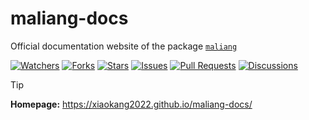 # maliang-docs

Official documentation website of the package [`maliang`](https://github.com/Xiaokang2022/maliang)

<p>
<a href="https://github.com/Xiaokang2022/maliang-docs/watchers"><img alt="Watchers" src="https://img.shields.io/github/watchers/Xiaokang2022/maliang-docs?label=Watchers&logo=github&style=flat" title="Watchers" /></a>
<a href="https://github.com/Xiaokang2022/maliang-docs/forks"><img alt="Forks" src="https://img.shields.io/github/forks/Xiaokang2022/maliang-docs?label=Forks&logo=github&style=flat" title="Forks" /></a>
<a href="https://github.com/Xiaokang2022/maliang-docs/stargazers"><img alt="Stars" src="https://img.shields.io/github/stars/Xiaokang2022/maliang-docs?label=Stars&color=gold&logo=github&style=flat" title="Stars" /></a>
<a href="https://github.com/Xiaokang2022/maliang-docs/issues"><img alt="Issues" src="https://img.shields.io/github/issues/Xiaokang2022/maliang-docs?label=Issues&logo=github" title="Issues" /></a>
<a href="https://github.com/Xiaokang2022/maliang-docs/pulls"><img alt="Pull Requests" src="https://img.shields.io/github/issues-pr/Xiaokang2022/maliang-docs?label=Pull%20Requests&logo=github" title="Pull Requests" /></a>
<a href="https://github.com/Xiaokang2022/maliang-docs/discussions"><img alt="Discussions" src="https://img.shields.io/github/discussions/Xiaokang2022/maliang-docs?label=Discussions&logo=github" title="Discussions" /></a>
</p>

> [!TIP]  
> **Homepage:** https://xiaokang2022.github.io/maliang-docs/
